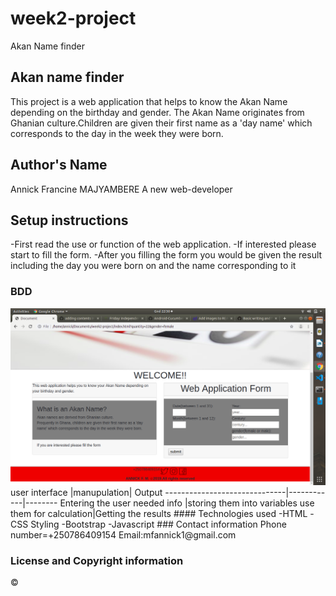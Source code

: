# week2-project
 Akan Name finder
## Akan name finder
 This project is a web application that helps to know the Akan Name depending on the birthday and gender.
 The Akan Name originates from Ghanian culture.Children are given their first name as a 'day name' which corresponds to the day in the week they were born.
 ## Author's Name
 Annick Francine MAJYAMBERE 
 A new web-developer
  ## Setup instructions
  -First read the use or function of the web application.
  -If interested please start to fill the form.
  -After you filling the form you would be given the result including the day you were born on and the name corresponding to it
  ### BDD
  <img src="images/p.png">
  user interface                |manupulation| Output
  ------------------------------|------------|--------
  Entering the user needed info |storing them into variables use them for calculation|Getting the results
   #### Technologies used
   -HTML
   -CSS Styling
   -Bootstrap
   -Javascript
   ### Contact information
    Phone number=+250786409154
    Email:mfannick1@gmail.com

  ### License and Copyright information
   &copy;        